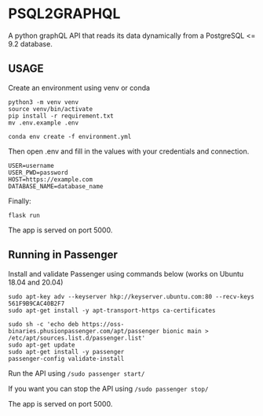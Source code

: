 # PSQL2GRAPHQL

A python graphQL API that reads its data dynamically from a PostgreSQL <= 9.2 database.

## USAGE

Create an environment using venv or conda
```shell
python3 -m venv venv
source venv/bin/activate
pip install -r requirement.txt
mv .env.example .env
```

```shell
conda env create -f environment.yml
```

Then open .env and fill in the values with your credentials and connection.

```
USER=username
USER_PWD=password
HOST=https://example.com
DATABASE_NAME=database_name
```
Finally:

```shell  
flask run
```

The app is served on port 5000.

## Running in Passenger

Install and validate Passenger using commands below (works on Ubuntu 18.04 and 20.04)

```shell
sudo apt-key adv --keyserver hkp://keyserver.ubuntu.com:80 --recv-keys 561F9B9CAC40B2F7
sudo apt-get install -y apt-transport-https ca-certificates

sudo sh -c 'echo deb https://oss-binaries.phusionpassenger.com/apt/passenger bionic main > /etc/apt/sources.list.d/passenger.list'
sudo apt-get update
sudo apt-get install -y passenger
passenger-config validate-install
``` 

Run the API using `/sudo passenger start/`

If you want you can stop the API using `/sudo passenger stop/`

The app is served on port 5000.
